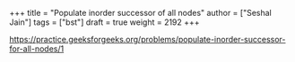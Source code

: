 +++
title = "Populate inorder successor of all nodes"
author = ["Seshal Jain"]
tags = ["bst"]
draft = true
weight = 2192
+++

<https://practice.geeksforgeeks.org/problems/populate-inorder-successor-for-all-nodes/1>
